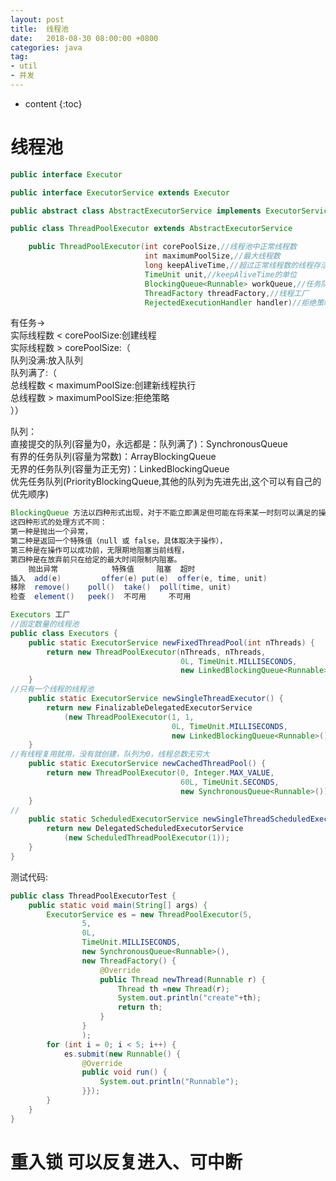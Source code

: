 ```yaml
---
layout: post
title:  线程池
date:   2018-08-30 08:00:00 +0800
categories: java
tag: 
- util
- 并发
---
```


* content
{:toc}


# 线程池
```java
public interface Executor
```
```java
public interface ExecutorService extends Executor
```
```java
public abstract class AbstractExecutorService implements ExecutorService
```

```java
public class ThreadPoolExecutor extends AbstractExecutorService 
```

```java
    public ThreadPoolExecutor(int corePoolSize,//线程池中正常线程数
                              int maximumPoolSize,//最大线程数
                              long keepAliveTime,//超过正常线程数的线程存活时间
                              TimeUnit unit,//keepAliveTime的单位
                              BlockingQueue<Runnable> workQueue,//任务队列
                              ThreadFactory threadFactory,//线程工厂
                              RejectedExecutionHandler handler)//拒绝策略
```
有任务->  
实际线程数 < corePoolSize:创建线程  
实际线程数 > corePoolSize:（  
队列没满:放入队列  
队列满了:（  
总线程数 < maximumPoolSize:创建新线程执行  
总线程数 > maximumPoolSize:拒绝策略  
））  
  
队列：  
直接提交的队列(容量为0，永远都是：队列满了)：SynchronousQueue  
有界的任务队列(容量为常数)：ArrayBlockingQueue  
无界的任务队列(容量为正无穷)：LinkedBlockingQueue  
优先任务队列(PriorityBlockingQueue,其他的队列为先进先出,这个可以有自己的优先顺序)  
```java
BlockingQueue 方法以四种形式出现，对于不能立即满足但可能在将来某一时刻可以满足的操作，
这四种形式的处理方式不同：
第一种是抛出一个异常，
第二种是返回一个特殊值（null 或 false，具体取决于操作），
第三种是在操作可以成功前，无限期地阻塞当前线程，
第四种是在放弃前只在给定的最大时间限制内阻塞。
 	抛出异常        	特殊值 	阻塞 	超时
插入 	add(e) 	       offer(e) put(e) 	offer(e, time, unit)
移除 	remove() 	poll() 	take() 	poll(time, unit)
检查 	element() 	peek() 	不可用 	不可用
```
```java
Executors 工厂
//固定数量的线程池
public class Executors {
    public static ExecutorService newFixedThreadPool(int nThreads) {
        return new ThreadPoolExecutor(nThreads, nThreads,
                                      0L, TimeUnit.MILLISECONDS,
                                      new LinkedBlockingQueue<Runnable>());
    }
//只有一个线程的线程池
    public static ExecutorService newSingleThreadExecutor() {
        return new FinalizableDelegatedExecutorService
            (new ThreadPoolExecutor(1, 1,
                                    0L, TimeUnit.MILLISECONDS,
                                    new LinkedBlockingQueue<Runnable>()));
    }
//有线程复用就用，没有就创建，队列为0，线程总数无穷大
    public static ExecutorService newCachedThreadPool() {
        return new ThreadPoolExecutor(0, Integer.MAX_VALUE,
                                      60L, TimeUnit.SECONDS,
                                      new SynchronousQueue<Runnable>());
    }
//
    public static ScheduledExecutorService newSingleThreadScheduledExecutor() {
        return new DelegatedScheduledExecutorService
            (new ScheduledThreadPoolExecutor(1));
    }
}
```

测试代码:
```java
public class ThreadPoolExecutorTest {
	public static void main(String[] args) {
		ExecutorService es = new ThreadPoolExecutor(5, 
				5, 
				0L, 
				TimeUnit.MILLISECONDS, 
				new SynchronousQueue<Runnable>(),
				new ThreadFactory() {
					@Override
					public Thread newThread(Runnable r) {
						Thread th =new Thread(r);
						System.out.println("create"+th);
						return th;
					}
				}
				);
		for (int i = 0; i < 5; i++) {
			es.submit(new Runnable() {
				@Override
				public void run() {
					System.out.println("Runnable");
				}});
		}
	}
}
```


# 重入锁 可以反复进入、可中断
